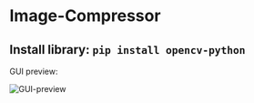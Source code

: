 # Image-Compressor

Install library: `pip install opencv-python`
-
GUI preview:

![GUI-preview](https://user-images.githubusercontent.com/56776871/227763516-130abe90-e8ba-40f7-a470-050b3cf83c63.png)
